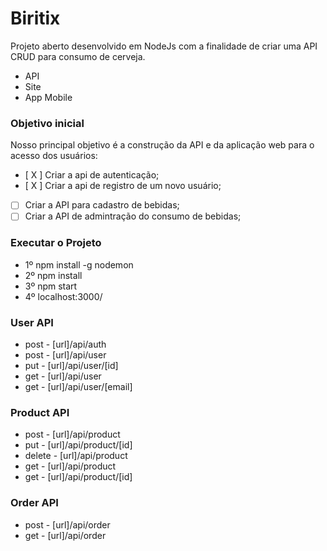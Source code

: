 # Biritix

Projeto aberto desenvolvido em NodeJs com a finalidade de criar uma API CRUD para consumo de cerveja.

* API
* Site
* App Mobile

### Objetivo inicial

Nosso principal objetivo é a construção da API e da aplicação web para o acesso dos usuários:

- [ X ] Criar a api de autenticação;
- [ X ] Criar a api de registro de um novo usuário;
- [   ] Criar a API para cadastro de bebidas;
- [   ] Criar a API de admintração do consumo de bebidas;

### Executar o Projeto

* 1º  npm install -g nodemon
* 2º  npm install
* 3º  npm start
* 4º  localhost:3000/

### User API

* post      - [url]/api/auth
* post      - [url]/api/user
* put       - [url]/api/user/[id]
* get       - [url]/api/user
* get       - [url]/api/user/[email]

### Product API

* post      - [url]/api/product
* put       - [url]/api/product/[id]
* delete    - [url]/api/product
* get       - [url]/api/product
* get       - [url]/api/product/[id]

### Order API

* post      - [url]/api/order
* get       - [url]/api/order


